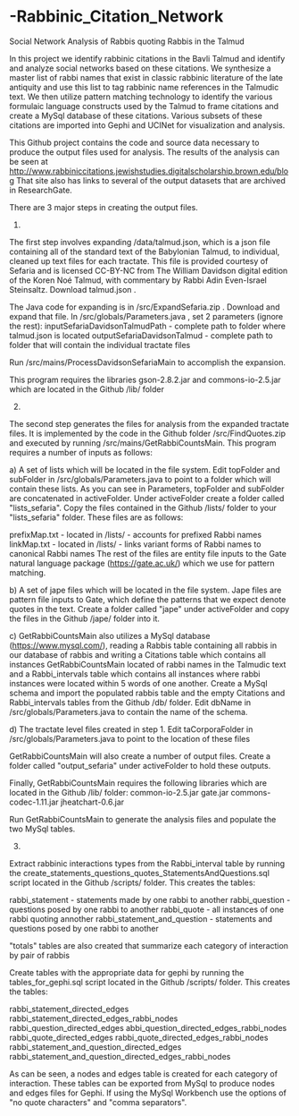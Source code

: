 # -Rabbinic_Citation_Network
Social Network Analysis of Rabbis quoting Rabbis in the Talmud

In this project we identify rabbinic citations in the Bavli Talmud and identify and analyze social networks based on these citations.  We synthesize a master list of rabbi names that exist in classic rabbinic literature of the late antiquity and use this list to tag rabbinic name references in the Talmudic text.  We then utilize  pattern matching technology to identify the various formulaic language constructs used by the Talmud to frame citations and create a MySql database of these citations.  Various subsets of these citations are imported into Gephi and UCINet for visualization and analysis.

This Github project contains the code and source data necessary to produce the output files used for analysis.  The results of the analysis can be seen at http://www.rabbiniccitations.jewishstudies.digitalscholarship.brown.edu/blog  That site also has links to several of the output datasets that are archived in ResearchGate.

There are 3 major steps in creating the output files.

1.

The first step involves expanding /data/talmud.json, which is a json file containing all of the standard text of the Babylonian Talmud, to individual, cleaned up text files for each tractate.  This file is provided courtesy of Sefaria and is licensed CC-BY-NC from The William Davidson digital edition of the Koren Noé Talmud, with commentary by Rabbi Adin Even-Israel Steinsaltz.  Download talmud.json .

The Java code for expanding is in /src/ExpandSefaria.zip .  Download and expand that file.  In /src/globals/Parameters.java , set 2 parameters (ignore the rest):
inputSefariaDavidsonTalmudPath - complete path to folder where talmud.json is located
outputSefariaDavidsonTalmud - complete path to folder that will contain the individual tractate files

Run /src/mains/ProcessDavidsonSefariaMain to accomplish the expansion.

This program requires the libraries gson-2.8.2.jar and commons-io-2.5.jar which are located in the Github /lib/ folder

2.

The second step generates the files for analysis from the expanded tractate files.  It is implemented by the code in the Github folder /src/FindQuotes.zip and executed by running /src/mains/GetRabbiCountsMain. This program requires a number of inputs as follows:

a) A set of lists which will be located in the file system.  Edit topFolder and subFolder in /src/globals/Parameters.java to point to a folder which will contain these lists. As you can see in Parameters, topFolder and subFolder are concatenated in activeFolder.  Under activeFolder create a folder called "lists_sefaria". Copy the files contained in the Github /lists/ folder to your "lists_sefaria" folder.  These files are as follows:

prefixMap.txt - located in /lists/ - accounts for prefixed Rabbi names
linkMap.txt - located in /lists/ - links variant forms of Rabbi names to canonical Rabbi names
The rest of the files are entity file inputs to the Gate natural language package (https://gate.ac.uk/) which we use for pattern matching. 

b) A set of jape files which will be located in the file system. Jape files are pattern file inputs to Gate, which define the patterns that we expect denote quotes in the text.  Create a folder called "jape" under activeFolder and copy the files in the Github /jape/ folder into it.

c) GetRabbiCountsMain also utilizes a MySql database (https://www.mysql.com/), reading a Rabbis table containing all rabbis in our database of rabbis and writing a Citations table which contains all instances GetRabbiCountsMain located of rabbi names in the Talmudic text and a Rabbi_intervals table which contains all instances where rabbi instances were located within 5 words of one another.  Create a MySql schema and import the populated rabbis table and the empty Citations and Rabbi_intervals tables from the Github /db/ folder.  Edit dbName in /src/globals/Parameters.java to contain the name of the schema.

d) The tractate level files created in step 1.  Edit taCorporaFolder in /src/globals/Parameters.java to point to the location of these files

GetRabbiCountsMain will also create a number of output files.  Create a folder called "output_sefaria" under activeFolder to hold these outputs. 

Finally, GetRabbiCountsMain requires the following libraries which are located in the Github /lib/ folder:
common-io-2.5.jar
gate.jar
commons-codec-1.11.jar
jheatchart-0.6.jar

Run GetRabbiCountsMain to generate the analysis files and populate the two MySql tables.

3.

Extract rabbinic interactions types from the Rabbi_interval table by running the create_statements_questions_quotes_StatementsAndQuestions.sql script located in the Github /scripts/ folder.  This creates the tables:

rabbi_statement - statements made by one rabbi to another
rabbi_question - questions posed by one rabbi to another
rabbi_quote - all instances of one rabbi quoting annother
rabbi_statement_and_question - statements and questions posed by one rabbi to another

"totals" tables are also created that summarize each category of interaction by pair of rabbis

Create tables with the appropriate data for gephi by running the tables_for_gephi.sql script located in the Github /scripts/ folder.  This creates the tables:

rabbi_statement_directed_edges
rabbi_statement_directed_edges_rabbi_nodes
rabbi_question_directed_edges
abbi_question_directed_edges_rabbi_nodes
rabbi_quote_directed_edges
rabbi_quote_directed_edges_rabbi_nodes
rabbi_statement_and_question_directed_edges
rabbi_statement_and_question_directed_edges_rabbi_nodes

As can be seen, a nodes and edges table is created for each category of interaction. These tables can be exported from MySql to produce nodes and edges files for Gephi.  If using the MySql Workbench use the options of "no quote characters" and "comma separators".











